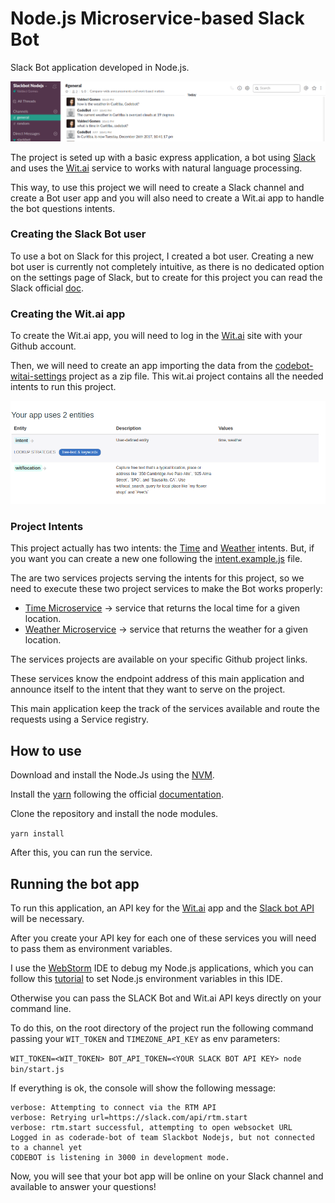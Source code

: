 # Node.js Microservice-based Slack Bot

Slack Bot application developed in Node.js.

![SlackBot](doc/images/slackbot.png)

The project is seted up with a basic express application, a bot using [Slack](https://slack.com/) and uses the [Wit.ai](https://wit.ai/) service to works with natural language processing.

This way, to use this project we will need to create a Slack channel and create a Bot user app and you will also need to create a Wit.ai app to handle the bot questions intents.


### Creating the Slack Bot user

To use a bot on Slack for this project, I created a bot user. Creating a new bot user is currently not completely intuitive, as there is no dedicated option on the settings page of Slack, but to create for this project you can read the Slack official
[doc](https://api.slack.com/bot-users).

### Creating the Wit.ai app

To create the Wit.ai app, you will need to log in the [Wit.ai](https://wit.ai/) site with your Github account.

Then, we will need to create an app importing the data from the [codebot-witai-settings](https://github.com/coderade/codebot-witai-setting) project as a zip file. This wit.ai project contains all the needed intents to run this project.

![](doc/images/wit-ai-intents.png)

### Project Intents

This project actually has two intents: the [Time](server/intents/timeIntent.js) and [Weather](server/intents/weatherIntent.js) intents. But, if you want you can create a new one following the [intent.example.js](server/intents/intent.example.js) file.

The are two services projects serving the intents for this project, so we need to execute these two project services to make the Bot works properly:

* [Time Microservice](https://github.com/coderade/nodejs-time-microservice) ->
service that returns the local time for a given location.
* [Weather Microservice](https://github.com/coderade/nodejs-weather-microservice) -> service that returns the weather for a given location.

The services projects are available on your specific Github project links.

These services know the endpoint address of this main application and announce itself
to the intent that they want to serve on the project.

This main application keep the track of the services available and route the requests using a Service registry.

## How to use

Download and install the Node.Js using the [NVM](https://github.com/creationix/nvm).

Install the [yarn](https://yarnpkg.com/en/) following the official
[documentation](https://yarnpkg.com/lang/en/docs/install/#linux-tab).

Clone the repository and install the node modules.

`yarn install`

After this, you can run the service.


## Running the bot app

To run this application, an API key for the
[Wit.ai](https://wit.ai) app and the [Slack bot API](https://api.slack.com/bot-users) will be necessary.

After you create your API key for each one of these services you will need to pass them as environment variables.

I use the [WebStorm](https://www.jetbrains.com/webstorm) IDE to
debug my Node.js applications, which you can follow this
[tutorial](https://www.jetbrains.com/help/webstorm/run-debug-configuration-node-js.html) to set Node.js environment variables in this IDE.

Otherwise you can pass the SLACK Bot and Wit.ai API keys directly on your command line.

To do this, on the root directory of the project run the following command
passing your `WIT_TOKEN` and `TIMEZONE_API_KEY` as env parameters:

`WIT_TOKEN=<WIT_TOKEN> BOT_API_TOKEN=<YOUR SLACK BOT API KEY> node bin/start.js`

If everything is ok, the console will show the following message:

```
verbose: Attempting to connect via the RTM API
verbose: Retrying url=https://slack.com/api/rtm.start
verbose: rtm.start successful, attempting to open websocket URL
Logged in as coderade-bot of team Slackbot Nodejs, but not connected to a channel yet
CODEBOT is listening in 3000 in development mode.
```
Now, you will see that your bot app will be online on your Slack channel and
available to answer your questions!
